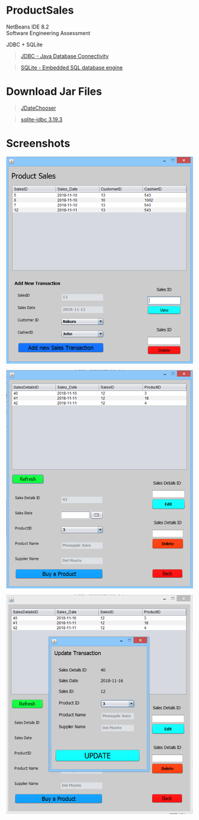 # ProductSales
NetBeans IDE 8.2</br>
Software Engineering Assessment 

JDBC + SQLite

> [JDBC - Java Database Connectivity](http://docs.oracle.com/javase/tutorial/jdbc/basics/index.html)

> [SQLite - Embedded SQL database engine](https://www.sqlite.org/about.html)

# Download Jar Files
> [JDateChooser](https://toedter.com/jcalendar/)

> [sqlite-jdbc 3.19.3](https://bitbucket.org/xerial/sqlite-jdbc/downloads/)

# Screenshots
![frame 1](https://github.com/CliffordV/ProductSales/blob/master/img/Transaction.png "Frame 1")

![frame 2](https://github.com/CliffordV/ProductSales/blob/master/img/Transaction%20Details.png "Frame 2")

![frame 3](https://github.com/CliffordV/ProductSales/blob/master/img/Update%20Transaction.png "Frame 3")
